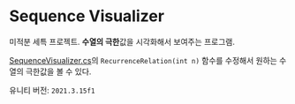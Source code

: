 # Sequence Visualizer

미적분 세특 프로젝트. **수열의 극한**값을 시각화해서 보여주는 프로그램.

[SequenceVisualizer.cs](Assets/SequenceVisualizer.cs)의 `RecurrenceRelation(int n)` 함수를 수정해서 원하는 수열의 극한값을 볼 수 있다.

유니티 버전: `2021.3.15f1`
